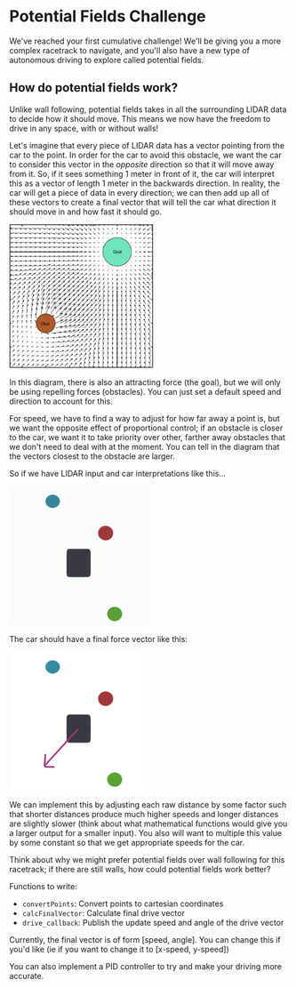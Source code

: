# Potential Fields Challenge

We've reached your first cumulative challenge! We'll be giving you a more complex racetrack to navigate, and you'll also have a new type of autonomous driving to explore called potential fields.

## How do potential fields work?
Unlike wall following, potential fields takes in all the surrounding LIDAR data to decide how it should move. This means we now have the freedom to drive in any space, with or without walls!

Let's imagine that every piece of LIDAR data has a vector pointing from the car to the point. In order for the car to avoid this obstacle, we want the car to consider this vector in the *opposite* direction so that it will move away from it. So, if it sees something 1 meter in front of it, the car will interpret this as a vector of length 1 meter in the backwards direction. In reality, the car will get a piece of data in every direction; we can then add up all of these vectors to create a final vector that will tell the car what direction it should move in and how fast it should go.

![](../Resources/ptFieldsDiagram.jpg)

In this diagram, there is also an attracting force (the goal), but we will only be using repelling forces (obstacles). You can just set a default speed and direction to account for this. 

For speed, we have to find a way to adjust for how far away a point is, but we want the opposite effect of proportional control; if an obstacle is closer to the car, we want it to take priority over other, farther away obstacles that we don't need to deal with at the moment. You can tell in the diagram that the vectors closest to the obstacle are larger. 

So if we have LIDAR input and car interpretations like this...

![](../Resources/PtFieldGif.gif)

The car should have a final force vector like this:

![](../Resources/PtFieldsFinal.jpg)

We can implement this by adjusting each raw distance by some factor such that shorter distances produce much higher speeds and longer distances are slightly slower (think about what mathematical functions would give you a larger output for a smaller input). You also will want to multiple this value by some constant so that we get appropriate speeds for the car.

Think about why we might prefer potential fields over wall following for this racetrack; if there are still walls, how could potential fields work better?

Functions to write:
* `convertPoints`: Convert points to cartesian coordinates
* `calcFinalVector`: Calculate final drive vector
* `drive_callback`: Publish the update speed and angle of the drive vector

Currently, the final vector is of form [speed, angle]. You can change this if you'd like (ie if you want to change it to [x-speed, y-speed])

You can also implement a PID controller to try and make your driving more accurate.
